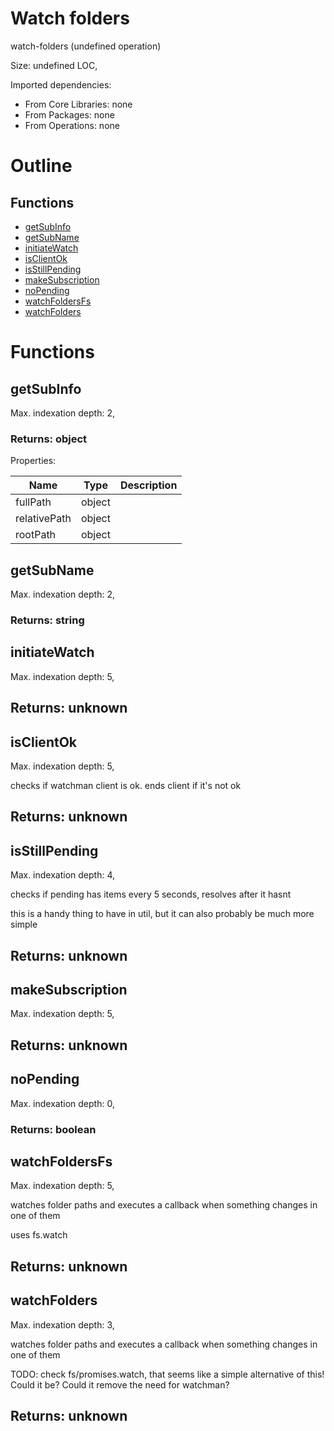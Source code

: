 # Watch folders

watch-folders (undefined operation)

Size: undefined LOC, 
 
Imported dependencies:

- From Core Libraries: none
- From Packages: none
- From Operations: none

# Outline

## Functions

- [getSubInfo](#getSubInfo)
- [getSubName](#getSubName)
- [initiateWatch](#initiateWatch)
- [isClientOk](#isClientOk)
- [isStillPending](#isStillPending)
- [makeSubscription](#makeSubscription)
- [noPending](#noPending)
- [watchFoldersFs](#watchFoldersFs)
- [watchFolders](#watchFolders)



# Functions

## getSubInfo

Max. indexation depth: 2, 



### Returns: object





Properties: 

 | Name | Type | Description |
|---|---|---|
| fullPath  | object |  |
| relativePath  | object |  |
| rootPath  | object |  |


## getSubName

Max. indexation depth: 2, 



### Returns: string







## initiateWatch

Max. indexation depth: 5, 



## Returns: unknown

## isClientOk

Max. indexation depth: 5, 

checks if watchman client is ok. ends client if it's not ok

## Returns: unknown

## isStillPending

Max. indexation depth: 4, 

checks if pending has items every 5 seconds, resolves after it hasnt

this is a handy thing to have in util, but it can also probably be much more simple

## Returns: unknown

## makeSubscription

Max. indexation depth: 5, 



## Returns: unknown

## noPending

Max. indexation depth: 0, 



### Returns: boolean







## watchFoldersFs

Max. indexation depth: 5, 

watches folder paths and executes a callback when something changes in one of them

uses fs.watch

## Returns: unknown

## watchFolders

Max. indexation depth: 3, 

watches folder paths and executes a callback when something changes in one of them

TODO: check fs/promises.watch, that seems like a simple alternative of this! Could it be? Could it remove the need for watchman?

## Returns: unknown

